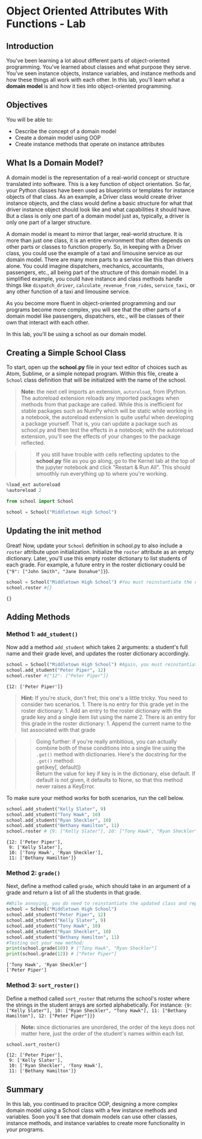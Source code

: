 
# Object Oriented Attributes With Functions - Lab

## Introduction
You've been learning a lot about different parts of object-oriented programming. You've learned about classes and what purpose they serve. You've seen instance objects, instance variables, and instance methods and how these things all work with each other. In this lab, you'll learn what a **domain model** is and how it ties into object-oriented programming.

## Objectives

You will be able to:

* Describe the concept of a domain model
* Create a domain model using OOP
* Create instance methods that operate on instance attributes

## What Is a Domain Model?

A domain model is the representation of a real-world concept or structure translated into software. This is a key function of object orientation. So far, your Python classes have been used as blueprints or templates for instance objects of that class. As an example, a Driver class would create driver instance objects, and the class would define a basic structure for what that driver instance object should look like and what capabilities it should have. But a class is only one part of a domain model just as, typically, a driver is only one part of a larger structure.

A domain model is meant to mirror that larger, real-world structure. It is more than just one class, it is an entire environment that often depends on other parts or classes to function properly. So, in keeping with a Driver class, you could use the example of a taxi and limousine service as our domain model. There are many more parts to a service like this than drivers alone. You could imagine dispatchers, mechanics, accountants, passengers, etc., all being part of the structure of this domain model. In a simplified example, you could have instance and class methods handle things like `dispatch_driver`, `calculate_revenue_from_rides`, `service_taxi`, or any other function of a taxi and limousine service.

As you become more fluent in object-oriented programming and our programs become more complex, you will see that the other parts of a domain model like passengers, dispatchers, etc., will be classes of their own that interact with each other. 

In this lab, you'll be using a school as our domain model.

## Creating a Simple School Class

To start, open up the **school.py** file in your text editor of choices such as Atom, Sublime, or a simple notepad program. Within this file, create a `School` class definition that will be initialized with the name of the school.

> **Note:** the next cell imports an extension, `autoreload`, from IPython. The autoreload extension reloads any imported packages when methods from that package are called. While this is inefficient for stable packages such as NumPy which will be static while working in a notebook, the autoreload extension is quite useful when developing a package yourself. That is, you can update a package such as school.py and then test the effects in a notebook; with the autoreload extension, you'll see the effects of your changes to the package reflected. 

>> If you still have trouble with cells reflecting updates to the **school.py** file as you go along, go to the Kernel tab at the top of the jupyter notebook and click "Restart & Run All". This should smoothly run everything up to where you're working.




```python
%load_ext autoreload
%autoreload 2
```


```python
from school import School
```


```python
school = School("Middletown High School")
```

## Updating the __init__ method

Great! Now, update your `School` definition in school.py to also include a `roster` attribute upon initialization. Initialize the `roster` attribute as an empty dictionary. Later, you'll use this empty roster dictionary to list students of each grade. For example, a future entry in the roster dictionary could be `{"9": ["John Smith", "Jane Donahue"]}`).


```python
school = School("Middletown High School") #You must reinstantiate the object since you've modified the class definition!
school.roster #{}
```




    {}



## Adding Methods

### Method 1: `add_student()`
Now add a method `add_student` which takes 2 arguments: a student's full name and their grade level, and updates the roster dictionary accordingly. 


```python
school = School("Middletown High School") #Again, you must reinstantiate since you've modified the class!
school.add_student("Peter Piper", 12)
school.roster #{"12": ["Peter Piper"]}
```




    {12: ['Peter Piper']}



> **Hint:** If you're stuck, don't fret; this one's a little tricky. You need to consider two scenarios.
    1. There is no entry for this grade yet in the roster dictionary:
        1. Add an entry to the roster dictionary with the grade key and a single item list using the name
    2. There is an entry for this grade in the roster dictionary:
        1. Append the current name to the list associated with that grade
        
>> Going further: if you're really ambitious, you can actually combine both of these conditions into a single line using the `.get()` method with dictionaries. Here's the docstring for the `.get()` method:  
get(key[, default])  
    Return the value for key if key is in the dictionary, else default. If default is not given, it defaults to None, so that this method never raises a KeyError.


To make sure your method works for both scenarios, run the cell below.


```python
school.add_student("Kelly Slater", 9)
school.add_student("Tony Hawk", 10)
school.add_student("Ryan Sheckler", 10)
school.add_student("Bethany Hamilton", 11)
school.roster # {9: ["Kelly Slater"], 10: ["Tony Hawk", "Ryan Sheckler"], 11: ["Bethany Hamilton"], 12: ["Peter Piper"]}
```




    {12: ['Peter Piper'],
     9: ['Kelly Slater'],
     10: ['Tony Hawk', 'Ryan Sheckler'],
     11: ['Bethany Hamilton']}



### Method 2: `grade()`
Next, define a method called `grade`, which should take in an argument of a grade and return a list of all the students in that grade. 




```python
#While annoying, you do need to reinstantiate the updated class and repform the previous methods
school = School("Middletown High School") 
school.add_student("Peter Piper", 12)
school.add_student("Kelly Slater", 9)
school.add_student("Tony Hawk", 10)
school.add_student("Ryan Sheckler", 10)
school.add_student("Bethany Hamilton", 11)
#Testing out your new method:
print(school.grade(10)) # ["Tony Hawk", "Ryan Sheckler"]
print(school.grade(12)) # ["Peter Piper"]
```

    ['Tony Hawk', 'Ryan Sheckler']
    ['Peter Piper']


### Method 3: `sort_roster()`
Define a method called `sort_roster` that returns the school's roster where the strings in the student arrays are sorted alphabetically. For instance:
`{9: ["Kelly Slater"], 10: ["Ryan Sheckler", "Tony Hawk"], 11: ["Bethany Hamilton"], 12: ["Peter Piper"]}}`

>**Note:** since dictionaries are unordered, the order of the keys does not matter here, just the order of the student's names within each list.


```python
school.sort_roster()
```




    {12: ['Peter Piper'],
     9: ['Kelly Slater'],
     10: ['Ryan Sheckler', 'Tony Hawk'],
     11: ['Bethany Hamilton']}



## Summary
In this lab, you continued to pracitce OOP, designing a more complex domain model using a School class with a few instance methods and variables. Soon you'll see that domain models can use other classes, instance methods, and instance variables to create more functionality in your programs.
